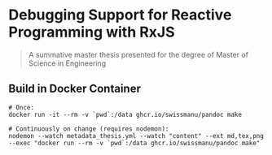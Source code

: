 # Debugging Support for Reactive Programming with RxJS

> A summative master thesis presented for the degree of Master of Science in Engineering

## Build in Docker Container

```shell
# Once:
docker run -it --rm -v `pwd`:/data ghcr.io/swissmanu/pandoc make

# Continuously on change (requires nodemon):
nodemon --watch metadata_thesis.yml --watch "content" --ext md,tex,png --exec "docker run --rm -v `pwd`:/data ghcr.io/swissmanu/pandoc make"
```
